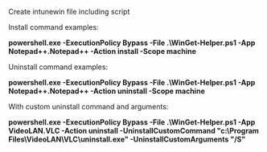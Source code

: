 Create intunewin file including script

Install command examples:

&#x20;   **powershell.exe -ExecutionPolicy Bypass -File .\WinGet-Helper.ps1 -App Notepad++.Notepad++ -Action install -Scope machine**

Uninstall command examples:

&#x20;   **powershell.exe -ExecutionPolicy Bypass -File .\WinGet-Helper.ps1 -App Notepad++.Notepad++ -Action uninstall -Scope machine**

With custom uninstall command and arguments:

&#x20;   **powershell.exe -ExecutionPolicy Bypass -File .\WinGet-Helper.ps1 -App VideoLAN.VLC -Action uninstall -UninstallCustomCommand "c:\Program Files\VideoLAN\VLC\uninstall.exe" -UninstallCustomArguments "/S"**&#x20;

